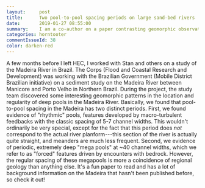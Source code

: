 ```yaml
---
layout:     post
title:      Two pool-to-pool spacing periods on large sand-bed rivers
date:       2019-01-27 08:55:00
summary:    I am a co-author on a paper contrasting geomorphic observations of the Mississippi and Madeira Rivers. It just got published to Journal of Geomorphology, check it out!
categories: horntooter
commentIssueId: 38
color: darken-red
---
```


A few months before I left HEC, I worked with Stan and others on a 
study of the Madeira River in Brazil. The Corps (Flood and Coastal
Research and Development) was working with the Brazilian Government 
(Mobile District Brazilian initiative) on a sediment study on the
Madeira River between Manicore and Porto Velho in Northern Brazil.
During the project, the study team discovered some interesting 
geomorphic patterns in the location and regularity of deep pools
in the Madeira River. Basically, we found that pool-to-pool spacing 
in the Madeira has two distinct periods. First, we found evidence of 
"rhythmic" pools, features developed by macro-turbulent feedbacks with
the classic spacing of 5-7 channel widths. This wouldn't 
ordinarily be very special, except for the fact that this period 
does *not* correspond to the actual river planform---this section of 
the river is actually quite straight, and meanders are much less 
frequent. Second, we evidence of periodic, extremely deep 
"mega pools" at ~40 channel widths, which we refer to as "forced" 
features driven by encounters with bedrock. However, the regular 
spacing of these megapools is more a coincidence of regional 
geology than anything else. It's a fun paper to read and has a 
lot of background information on the Madeira that hasn't been 
published before, so check it out!
